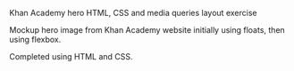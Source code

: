 Khan Academy hero HTML, CSS and media queries layout exercise

Mockup hero image from Khan Academy website initially using floats, then using flexbox.

Completed using HTML and CSS.
